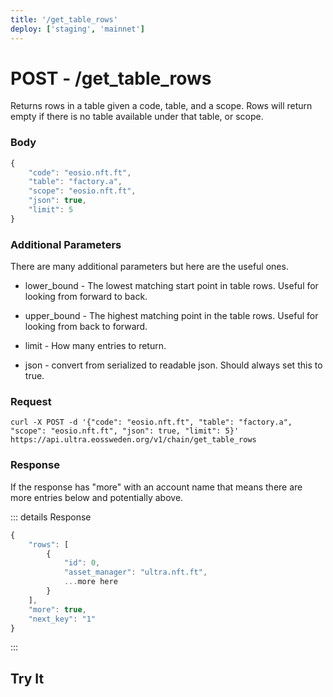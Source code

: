 ```yaml
---
title: '/get_table_rows'
deploy: ['staging', 'mainnet']
---
```


# POST - /get_table_rows

Returns rows in a table given a code, table, and a scope. Rows will return empty if there is no table available under that table, or scope.

### Body

```typescript
{
	"code": "eosio.nft.ft",
	"table": "factory.a",
	"scope": "eosio.nft.ft",
	"json": true,
    "limit": 5
}
```

### Additional Parameters

There are many additional parameters but here are the useful ones.

* lower_bound - The lowest matching start point in table rows. Useful for looking from forward to back.

* upper_bound - The highest matching point in the table rows. Useful for looking from back to forward.

* limit - How many entries to return.

* json - convert from serialized to readable json. Should always set this to true.

### Request

```
curl -X POST -d '{"code": "eosio.nft.ft", "table": "factory.a", "scope": "eosio.nft.ft", "json": true, "limit": 5}'  https://api.ultra.eossweden.org/v1/chain/get_table_rows
```

### Response

If the response has "more" with an account name that means there are more entries below and potentially above.

::: details Response
```typescript
{
	"rows": [
		{
			"id": 0,
			"asset_manager": "ultra.nft.ft",
			...more here
		}
	],
	"more": true,
	"next_key": "1"
}
```
:::

## Try It

<DemoApi 
	type="POST" 
	query="/v1/chain/get_table_rows" 
	:body="[
		{ key: 'code', value: 'eosio.nft.ft'},
		{ key: 'table', value: 'factory.b' },
		{ key: 'scope', value: 'eosio.nft.ft' },
		{ key: 'limit', value: 5 },
	]"
/>